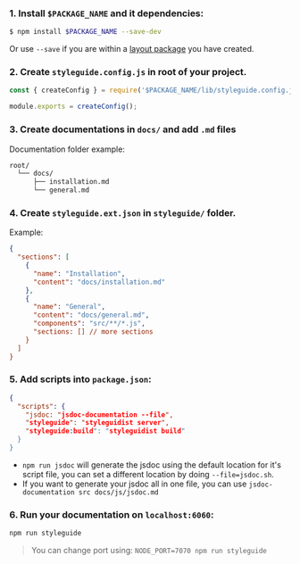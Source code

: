 ### 1. Install `$PACKAGE_NAME` and it dependencies:
       
```bash static
$ npm install $PACKAGE_NAME --save-dev
```

Or use `--save` if you are within a [layout package](#layout-package) you have created.

### 2. Create `styleguide.config.js` in root of your project.

```js static
const { createConfig } = require('$PACKAGE_NAME/lib/styleguide.config.js');

module.exports = createConfig();

```

### 3. Create documentations in `docs/` and add `.md` files

Documentation folder example:
```bash static
root/
  └── docs/
      ├── installation.md
      └── general.md
```

### 4. Create `styleguide.ext.json` in `styleguide/` folder.

Example:

```json static
{
  "sections": [
    {
      "name": "Installation",
      "content": "docs/installation.md"
    },
    {
      "name": "General",
      "content": "docs/general.md",
      "components": "src/**/*.js",
      "sections: [] // more sections
    }
  ]
}

```

### 5. Add scripts into `package.json`:

```json static
{
  "scripts": {
    "jsdoc: "jsdoc-documentation --file",
    "styleguide": "styleguidist server",
    "styleguide:build": "styleguidist build"
  }
}
```

* `npm run jsdoc` will generate the jsdoc using the default location for it's script file, 
you can set a different location by doing `--file=jsdoc.sh`.
* If you want to generate your jsdoc all in one file, you can use `jsdoc-documentation src docs/js/jsdoc.md`


### 6. Run your documentation on `localhost:6060`:

```bash static
npm run styleguide
```

> You can change port using: `NODE_PORT=7070 npm run styleguide`

